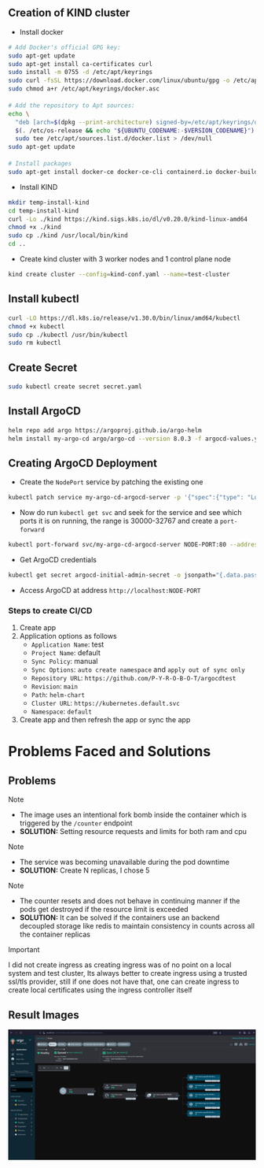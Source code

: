 ## Creation of KIND cluster
* Install docker
```bash
# Add Docker's official GPG key:
sudo apt-get update
sudo apt-get install ca-certificates curl
sudo install -m 0755 -d /etc/apt/keyrings
sudo curl -fsSL https://download.docker.com/linux/ubuntu/gpg -o /etc/apt/keyrings/docker.asc
sudo chmod a+r /etc/apt/keyrings/docker.asc

# Add the repository to Apt sources:
echo \
  "deb [arch=$(dpkg --print-architecture) signed-by=/etc/apt/keyrings/docker.asc] https://download.docker.com/linux/ubuntu \
  $(. /etc/os-release && echo "${UBUNTU_CODENAME:-$VERSION_CODENAME}") stable" | \
  sudo tee /etc/apt/sources.list.d/docker.list > /dev/null
sudo apt-get update

# Install packages
sudo apt-get install docker-ce docker-ce-cli containerd.io docker-buildx-plugin docker-compose-plugin docker-compose
```

* Install KIND
```bash
mkdir temp-install-kind
cd temp-install-kind
curl -Lo ./kind https://kind.sigs.k8s.io/dl/v0.20.0/kind-linux-amd64
chmod +x ./kind
sudo cp ./kind /usr/local/bin/kind
cd ..
```

* Create kind cluster with 3 worker nodes and 1 control plane node
```bash
kind create cluster --config=kind-conf.yaml --name=test-cluster
```

## Install kubectl
```bash
curl -LO https://dl.k8s.io/release/v1.30.0/bin/linux/amd64/kubectl
chmod +x kubectl
sudo cp ./kubectl /usr/bin/kubectl
sudo rm kubectl
```

## Create Secret 
```bash
sudo kubectl create secret secret.yaml
```

## Install ArgoCD
```bash
helm repo add argo https://argoproj.github.io/argo-helm
helm install my-argo-cd argo/argo-cd --version 8.0.3 -f argocd-values.yaml
```

## Creating ArgoCD Deployment

* Create the `NodePort` service by patching the existing one
```bash
kubectl patch service my-argo-cd-argocd-server -p '{"spec":{"type": "LoadBalancer"}}'
```

* Now do run `kubectl get svc` and seek for the service and see which ports it is on running, the range is 30000-32767 and create a `port-forward`
```bash
kubectl port-forward svc/my-argo-cd-argocd-server NODE-PORT:80 --address 0.0.0.0
```

* Get ArgoCD credentials
```bash
kubectl get secret argocd-initial-admin-secret -o jsonpath="{.data.password}" | base64 -d
```

* Access ArgoCD at address `http://localhost:NODE-PORT`

### Steps to create CI/CD 
1. Create app
2. Application options as follows
    - `Application Name`: test 
    - `Project Name`: default
    - `Sync Policy`: manual
    - `Sync Options`: `auto create namespace` and `apply out of sync only`
    - `Repository URL`: `https://github.com/P-Y-R-O-B-O-T/argocdtest`
    - `Revision`: `main`
    - `Path`: `helm-chart`
    - `Cluster URL`: `https://kubernetes.default.svc`
    - `Namespace`: `default`
3. Create app and then refresh the app or sync the app


# Problems Faced and Solutions
## Problems

> [!NOTE]
> * The image uses an intentional fork bomb inside the container which is triggered by the `/counter` endpoint
> * **SOLUTION:** Setting resource requests and limits for both ram and cpu

> [!NOTE]
> * The service was becoming unavailable during the pod downtime
> * **SOLUTION:** Create N replicas, I chose 5

> [!NOTE]
> * The counter resets and does not behave in continuing manner if the pods get destroyed if the resource limit is exceeded
> * **SOLUTION:** It can be solved if the containers use an backend decoupled storage like redis to maintain consistency in counts across all the container replicas

> [!IMPORTANT]
> I did not create ingress as creating ingress was of no point on a local system and test cluster, Its always better to create ingress using a trusted ssl/tls provider, still if one does not have that, one can create ingress to create local certificates using the ingress controller itself

## Result Images
![ArgoCD](/zzz/argo.png) 
